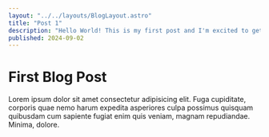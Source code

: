 ```yaml
---
layout: "../../layouts/BlogLayout.astro"
title: "Post 1"
description: "Hello World! This is my first post and I'm excited to get started on this journey"
published: 2024-09-02
---
```


# First Blog Post

Lorem ipsum dolor sit amet consectetur adipisicing elit. Fuga cupiditate, corporis quae nemo harum expedita asperiores culpa possimus quisquam
quibusdam cum sapiente fugiat enim quis veniam, magnam repudiandae. Minima,
dolore.
